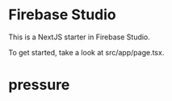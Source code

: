 # Firebase Studio

This is a NextJS starter in Firebase Studio.

To get started, take a look at src/app/page.tsx.
# pressure
